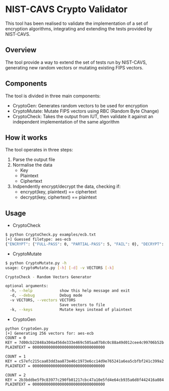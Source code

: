 # NIST-CAVS Crypto Validator

This tool has been realised to validate the implementation of a set of encryption algorithms,
integrating and extending the tests provided by NIST-CAVS.

## Overview

The tool provide a way to extend the set of tests run by NIST-CAVS, generating new random
vectors or mutating existing FIPS vectors.

## Components

The tool is divided in three main components:

* CryptoGen: Generates random vectors to be used for encryption
* CryptoMutate: Mutate FIPS vectors using RBC (Random Byte Change) 
* CryptoCheck: Takes the output from IUT, then validate it against an independent implementation of the same algorithm

## How it works

The tool operates in three steps:

1. Parse the output file
2. Normalise the data
    * Key
    * Plaintext
    * Ciphertext
3. Indpendently encrypt/decrypt the data, checking if:
    * encrypt(key, plaintext) == ciphertext
    * decrypt(key, ciphertext) == plaintext

## Usage

* CryptoCheck

```bash
$ python CryptoCheck.py examples/ecb.txt
[+] Guessed filetype: aes-ecb
{"ENCRYPT": {"FULL-PASS": 0, "PARTIAL-PASS": 5, "FAIL": 0}, "DECRYPT": {"FULL-PASS": 5, "PARTIAL-PASS": 0, "FAIL": 0}}

```

* CryptoMutate

```bash
$ python CryptoMutate.py -h
usage: CryptoMutate.py [-h] [-d] -v VECTORS [-k]

CryptoCheck - Random Vectors Generator

optional arguments:
  -h, --help            show this help message and exit
  -d, --debug           Debug mode
  -v VECTORS, --vectors VECTORS
                        Save vectors to file
  -k, --keys            Mutate keys instead of plaintext
```

* CryptoGen

```bash
python CryptoGen.py
[+] Generating 256 vectors for: aes-ecb
COUNT = 0
KEY = 7d00cb22848a304a456de333e469c505aa07b8c0c88a49d012cee4c99706b52b
PLAINTEXT = 00000000000000000000000000000000

COUNT = 1
KEY = c57efc215caa03dd3aa873e46c1973e6cc14d9e765241a6ea5cbfbf241c399a2
PLAINTEXT = 00000000000000000000000000000000

COUNT = 2
KEY = 2b3bddbe5f9c83977c290fb01217cbc47a10e5fd4e64cb935a6d8f442416a084
PLAINTEXT = 00000000000000000000000000000000
```
